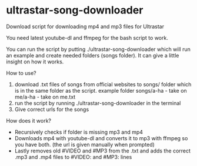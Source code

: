 # ultrastar-song-downloader
Download script for downloading mp4 and mp3 files for Ultrastar

You need latest youtube-dl and ffmpeg for the bash script to work.

You can run the script by putting ./ultrastar-song-downloader which will run an example and create needed folders (songs folder). It can give a little insight on how it works.

How to use?
1. download .txt files of songs from official websites to songs/ folder which is in the same folder as the script. example folder songs/a-ha - take on me/a-ha - take on me.txt
2. run the script by running ./ultrastar-song-downloader in the terminal
3. Give correct urls for the songs




How does it work?
- Recursively checks if folder is missing mp3 and mp4
- Downloads mp4 with youtube-dl and converts it to mp3 with ffmpeg so you have both. (the url is given manually when prompted)
- Lastly removes old #VIDEO and #MP3 from the .txt and adds the correct .mp3 and .mp4 files to #VIDEO: and #MP3: lines
